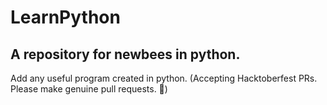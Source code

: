 # LearnPython
## A repository for newbees in python.
Add any useful program created in python.
(Accepting Hacktoberfest PRs. Please make genuine pull requests. 🙏)
